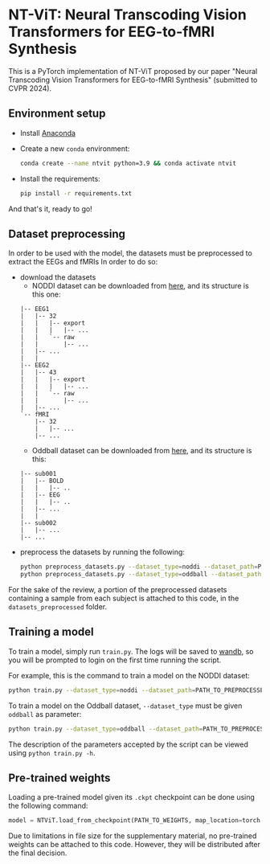 # NT-ViT: Neural Transcoding Vision Transformers for EEG-to-fMRI Synthesis

This is a PyTorch implementation of NT-ViT proposed by our paper "Neural Transcoding Vision Transformers for EEG-to-fMRI Synthesis" (submitted to CVPR 2024).

## Environment setup
- Install [Anaconda](https://www.anaconda.com/download)

- Create a new `conda` environment:
    ```bash
    conda create --name ntvit python=3.9 && conda activate ntvit
    ```
- Install the requirements:
    ```bash
    pip install -r requirements.txt
    ```
And that's it, ready to go!

## Dataset preprocessing
In order to be used with the model, the datasets must be preprocessed to extract the EEGs and fMRIs
In order to do so:
- download the datasets
    - NODDI dataset can be downloaded from [here](https://osf.io/94c5t/), and its structure is this one:
    ```
    |-- EEG1
    |   |-- 32
    |   |   |-- export
    |   |   |   |-- ...
    |   |   `-- raw
    |   |       |-- ...
    |   |-- ...
    |   |  
    |-- EEG2
    |   |-- 43
    |   |   |-- export
    |   |   |   |-- ...
    |   |   `-- raw
    |   |       |-- ...
    |   |-- ...
    `-- fMRI
        |-- 32
        |   |-- ...
        |-- ...
    ```
    - Oddball dataset can be downloaded from [here](https://openneuro.org/datasets/ds000116/versions/00003), and its structure is this:
    ```
    |-- sub001
    |   |-- BOLD
    |   |   |-- ..
    |   |-- EEG
    |   |   |-- ..
    |   |-- ...
    |   |  
    |-- sub002
    |   |-- ...
    |-- ...
    ```
- preprocess the datasets by running the following:
    ```bash 
    python preprocess_datasets.py --dataset_type=noddi --dataset_path=PATH_TO_DATASET --output_path=PATH_TO_PREPROCESSED_DATASET;
    python preprocess_datasets.py --dataset_type=oddball --dataset_path=PATH_TO_DATASET --output_path=PATH_TO_PREPROCESSED_DATASET
    ```
For the sake of the review, a portion of the preprocessed datasets containing a sample from each subject is attached to this code, in the `datasets_preprocessed` folder. 

## Training a model
To train a model, simply run `train.py`. 
The logs will be saved to [wandb](wandb.ai), so you will be prompted to login on the first time running the script.

For example, this is the command to train a model on the NODDI dataset:
```bash
python train.py --dataset_type=noddi --dataset_path=PATH_TO_PREPROCESSED_DATASET
```
To train a model on the Oddball dataset, `--dataset_type` must be given `oddball` as parameter:
```bash
python train.py --dataset_type=oddball --dataset_path=PATH_TO_PREPROCESSED_DATASET
```

The description of the parameters accepted by the script can be viewed using `python train.py -h`.

## Pre-trained weights
Loading a pre-trained model given its `.ckpt` checkpoint can be done using the following command:
```python
model = NTViT.load_from_checkpoint(PATH_TO_WEIGHTS, map_location=torch.device('cpu'))
```
Due to limitations in file size for the supplementary material, no pre-trained weights can be attached to this code.
However, they will be distributed after the final decision.